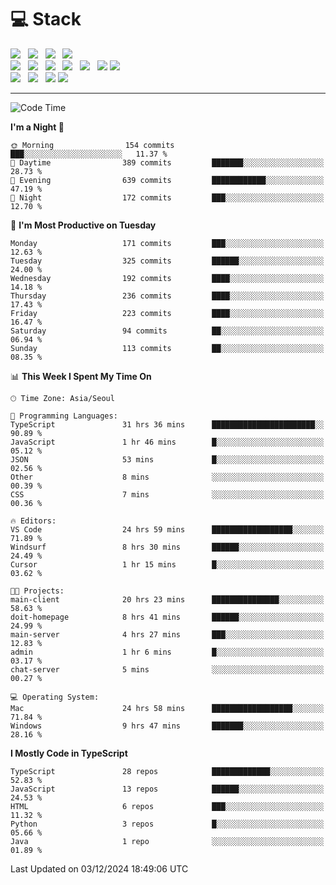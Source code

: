 <h1>💻 Stack</h1>
<div>
 <!-- badge : https://shields.io/ -->
 <!-- icon : https://simpleicons.org/?q=Get -->
 <img src="https://img.shields.io/badge/HTML5-e74c3c?style=flat-square&logo=HTML5&logoColor=white"/> &nbsp 
 <img src="https://img.shields.io/badge/CSS3-0A84FF?style=flat-square&logo=CSS3&logoColor=white"/> &nbsp 
 <img src="https://img.shields.io/badge/JavaScript-FFCD11?style=flat-square&logo=JavaScript&logoColor=white"/> &nbsp 
 <img src="https://img.shields.io/badge/TypeScript-3075C0?style=flat-square&logo=TypeScript&logoColor=white"/>
 <br/>
 <img src="https://img.shields.io/badge/Next-000000?style=flat-square&logo=nextdotjs&logoColor=white"/> &nbsp 
 <img src="https://img.shields.io/badge/React-00BCF6?style=flat-square&logo=React&logoColor=white"/> &nbsp 
 <img src="https://img.shields.io/badge/Redux-764ABC?style=flat-square&logo=Redux&logoColor=white"/> &nbsp
 <img src="https://img.shields.io/badge/Recoil-3578E5?style=flat-square&logo=recoil&logoColor=white"/> &nbsp
 <img src="https://img.shields.io/badge/React-Query-FF4154?style=flat-square&logo=reactquery&logoColor=white"/> &nbsp 
 <img src="https://img.shields.io/badge/styled%2Dcomponents-DB7093?style=flat-square&logo=styled%2Dcomponents&logoColor=white"/>
 <img src="https://img.shields.io/badge/CSS Modules-000000?style=flat-square&logo=CSS Modules&logoColor=white"/> &nbsp 
 <br/>
 <img src="https://img.shields.io/badge/Node-339933?style=flat-square&logo=Node.js&logoColor=white"/> &nbsp 
 <img src="https://img.shields.io/badge/Express-000000?style=flat-square&logo=Express&logoColor=white"/> &nbsp 
 <img src="https://img.shields.io/badge/MongoDB-47A248?style=flat-square&logo=MongoDB&logoColor=white"/>
 <img src="https://img.shields.io/badge/MariaDB-003545?style=flat-square&logo=mariadb&logoColor=white"/>
</div>

<hr>

<!--START_SECTION:waka-->
![Code Time](http://img.shields.io/badge/Code%20Time-1%2C668%20hrs%2035%20mins-blue)

**I'm a Night 🦉** 

```text
🌞 Morning                154 commits         ███░░░░░░░░░░░░░░░░░░░░░░   11.37 % 
🌆 Daytime                389 commits         ███████░░░░░░░░░░░░░░░░░░   28.73 % 
🌃 Evening                639 commits         ████████████░░░░░░░░░░░░░   47.19 % 
🌙 Night                  172 commits         ███░░░░░░░░░░░░░░░░░░░░░░   12.70 % 
```
📅 **I'm Most Productive on Tuesday** 

```text
Monday                   171 commits         ███░░░░░░░░░░░░░░░░░░░░░░   12.63 % 
Tuesday                  325 commits         ██████░░░░░░░░░░░░░░░░░░░   24.00 % 
Wednesday                192 commits         ████░░░░░░░░░░░░░░░░░░░░░   14.18 % 
Thursday                 236 commits         ████░░░░░░░░░░░░░░░░░░░░░   17.43 % 
Friday                   223 commits         ████░░░░░░░░░░░░░░░░░░░░░   16.47 % 
Saturday                 94 commits          ██░░░░░░░░░░░░░░░░░░░░░░░   06.94 % 
Sunday                   113 commits         ██░░░░░░░░░░░░░░░░░░░░░░░   08.35 % 
```


📊 **This Week I Spent My Time On** 

```text
🕑︎ Time Zone: Asia/Seoul

💬 Programming Languages: 
TypeScript               31 hrs 36 mins      ███████████████████████░░   90.89 % 
JavaScript               1 hr 46 mins        █░░░░░░░░░░░░░░░░░░░░░░░░   05.12 % 
JSON                     53 mins             █░░░░░░░░░░░░░░░░░░░░░░░░   02.56 % 
Other                    8 mins              ░░░░░░░░░░░░░░░░░░░░░░░░░   00.39 % 
CSS                      7 mins              ░░░░░░░░░░░░░░░░░░░░░░░░░   00.36 % 

🔥 Editors: 
VS Code                  24 hrs 59 mins      ██████████████████░░░░░░░   71.89 % 
Windsurf                 8 hrs 30 mins       ██████░░░░░░░░░░░░░░░░░░░   24.49 % 
Cursor                   1 hr 15 mins        █░░░░░░░░░░░░░░░░░░░░░░░░   03.62 % 

🐱‍💻 Projects: 
main-client              20 hrs 23 mins      ███████████████░░░░░░░░░░   58.63 % 
doit-homepage            8 hrs 41 mins       ██████░░░░░░░░░░░░░░░░░░░   24.99 % 
main-server              4 hrs 27 mins       ███░░░░░░░░░░░░░░░░░░░░░░   12.83 % 
admin                    1 hr 6 mins         █░░░░░░░░░░░░░░░░░░░░░░░░   03.17 % 
chat-server              5 mins              ░░░░░░░░░░░░░░░░░░░░░░░░░   00.27 % 

💻 Operating System: 
Mac                      24 hrs 58 mins      ██████████████████░░░░░░░   71.84 % 
Windows                  9 hrs 47 mins       ███████░░░░░░░░░░░░░░░░░░   28.16 % 
```

**I Mostly Code in TypeScript** 

```text
TypeScript               28 repos            █████████████░░░░░░░░░░░░   52.83 % 
JavaScript               13 repos            ██████░░░░░░░░░░░░░░░░░░░   24.53 % 
HTML                     6 repos             ███░░░░░░░░░░░░░░░░░░░░░░   11.32 % 
Python                   3 repos             █░░░░░░░░░░░░░░░░░░░░░░░░   05.66 % 
Java                     1 repo              ░░░░░░░░░░░░░░░░░░░░░░░░░   01.89 % 
```




 Last Updated on 03/12/2024 18:49:06 UTC
<!--END_SECTION:waka-->
